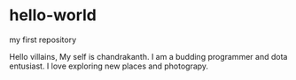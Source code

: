 # hello-world
my first repository

Hello villains,
      My self is chandrakanth. I am a budding programmer and dota entusiast. I love exploring new places
      and photograpy.
